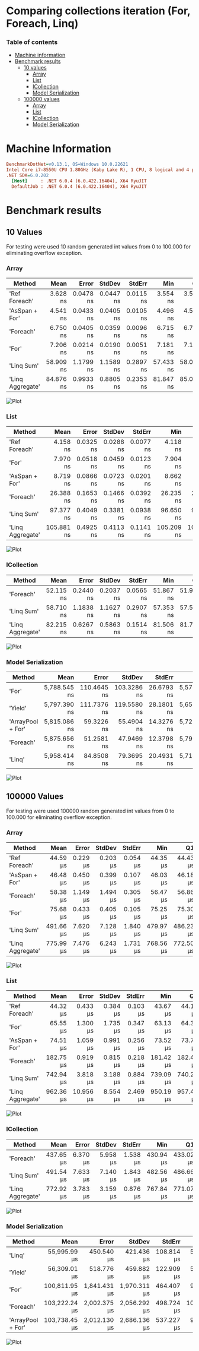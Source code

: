 # Comparing collections iteration (For, Foreach, Linq)

### Table of contents
- [Machine information](#machine-information)
- [Benchmark results](#benchmark-results)
  - [10 values](#10-values)
    - [Array](#10-values-array)
    - [List](#10-values-list)
    - [ICollection](#10-values-icollection)
    - [Model Serialization](#10-values-serialization)
  - [100000 values](#100000-values)
    - [Array](#100000-values-array)
    - [List](#100000-values-list)
    - [ICollection](#100000-values-icollection)
    - [Model Serialization](#100000-values-serialization)

<a name="machine-information"></a>
# Machine Information
 
``` ini
BenchmarkDotNet=v0.13.1, OS=Windows 10.0.22621
Intel Core i7-8550U CPU 1.80GHz (Kaby Lake R), 1 CPU, 8 logical and 4 physical cores
.NET SDK=6.0.202
  [Host]     : .NET 6.0.4 (6.0.422.16404), X64 RyuJIT
  DefaultJob : .NET 6.0.4 (6.0.422.16404), X64 RyuJIT
```
<a name="benchmark-results"></a>
# Benchmark results

<a name="10-values"></a>
## 10 Values

For testing were used 10 random generated int values from 0 to 100.000 for eliminating overflow exception.

<a name="10-values-array"></a>
### Array

| Method                    |         Mean |       Error |      StdDev |     StdErr |          Min |           Q1 |       Median |           Q3 |          Max |          Op/s |
|---------------------------|-------------:|------------:|------------:|-----------:|-------------:|-------------:|-------------:|-------------:|-------------:|--------------:|
| &#39;Ref Foreach&#39;     |     3.628 ns |   0.0478 ns |   0.0447 ns |  0.0115 ns |     3.554 ns |     3.593 ns |     3.633 ns |     3.650 ns |     3.714 ns | 275,653,620.5 |
| &#39;AsSpan + For&#39;    |     4.541 ns |   0.0433 ns |   0.0405 ns |  0.0105 ns |     4.496 ns |     4.509 ns |     4.528 ns |     4.560 ns |     4.633 ns | 220,196,023.7 |
| &#39;Foreach&#39;         |     6.750 ns |   0.0405 ns |   0.0359 ns |  0.0096 ns |     6.715 ns |     6.726 ns |     6.735 ns |     6.768 ns |     6.823 ns | 148,156,950.6 |
| &#39;For&#39;             |     7.206 ns |   0.0214 ns |   0.0190 ns |  0.0051 ns |     7.181 ns |     7.194 ns |     7.199 ns |     7.212 ns |     7.245 ns | 138,770,003.8 |
| &#39;Linq Sum&#39;        |    58.909 ns |   1.1799 ns |   1.1589 ns |  0.2897 ns |    57.433 ns |    58.069 ns |    58.551 ns |    59.701 ns |    60.895 ns |  16,975,339.0 |
| &#39;Linq Aggregate&#39;  |    84.876 ns |   0.9933 ns |   0.8805 ns |  0.2353 ns |    81.847 ns |    85.071 ns |    85.125 ns |    85.162 ns |    85.305 ns |  11,781,860.7 |

![Plot](assets/iterationArray10.png)

<a name="10-values-list"></a>
### List

| Method                    |         Mean |       Error |      StdDev |     StdErr |          Min |           Q1 |       Median |           Q3 |          Max |          Op/s |
|---------------------------|-------------:|------------:|------------:|-----------:|-------------:|-------------:|-------------:|-------------:|-------------:|--------------:|
| &#39;Ref Foreach&#39;     |     4.158 ns |   0.0325 ns |   0.0288 ns |  0.0077 ns |     4.118 ns |     4.139 ns |     4.150 ns |     4.174 ns |     4.213 ns | 240,493,310.9 |
| &#39;For&#39;             |     7.970 ns |   0.0518 ns |   0.0459 ns |  0.0123 ns |     7.904 ns |     7.937 ns |     7.964 ns |     7.996 ns |     8.063 ns | 125,476,399.1 |
| &#39;AsSpan + For&#39;    |     8.719 ns |   0.0866 ns |   0.0723 ns |  0.0201 ns |     8.662 ns |     8.669 ns |     8.697 ns |     8.712 ns |     8.915 ns | 114,695,329.6 |
| &#39;Foreach&#39;         |    26.388 ns |   0.1653 ns |   0.1466 ns |  0.0392 ns |    26.235 ns |    26.284 ns |    26.337 ns |    26.454 ns |    26.693 ns |  37,896,123.2 |
| &#39;Linq Sum&#39;        |    97.377 ns |   0.4049 ns |   0.3381 ns |  0.0938 ns |    96.650 ns |    97.187 ns |    97.332 ns |    97.648 ns |    97.812 ns |  10,269,359.2 |
| &#39;Linq Aggregate&#39;  |   105.881 ns |   0.4925 ns |   0.4113 ns |  0.1141 ns |   105.209 ns |   105.666 ns |   105.881 ns |   106.095 ns |   106.749 ns |   9,444,550.9 |

![Plot](assets/iterationList10.png)

<a name="10-values-icollection"></a>
### ICollection

| Method                    |         Mean |       Error |      StdDev |     StdErr |          Min |           Q1 |       Median |           Q3 |          Max |          Op/s |
|---------------------------|-------------:|------------:|------------:|-----------:|-------------:|-------------:|-------------:|-------------:|-------------:|--------------:|
| &#39;Foreach&#39;         |    52.115 ns |   0.2440 ns |   0.2037 ns |  0.0565 ns |    51.867 ns |    51.952 ns |    52.129 ns |    52.227 ns |    52.539 ns |  19,188,488.0 |
| &#39;Linq Sum&#39;        |    58.710 ns |   1.1838 ns |   1.1627 ns |  0.2907 ns |    57.353 ns |    57.584 ns |    58.407 ns |    59.971 ns |    60.291 ns |  17,032,856.0 |
| &#39;Linq Aggregate&#39;  |    82.215 ns |   0.6267 ns |   0.5863 ns |  0.1514 ns |    81.506 ns |    81.740 ns |    82.166 ns |    82.524 ns |    83.536 ns |  12,163,203.8 |

![Plot](assets/iterationICollection10.png)

<a name="10-values-serialization"></a>
### Model Serialization

| Method                    |         Mean |       Error |      StdDev |     StdErr |          Min |           Q1 |       Median |           Q3 |          Max |          Op/s | Ratio | RatioSD |  Gen 0 | Allocated |
|---------------------------|-------------:|------------:|------------:|-----------:|-------------:|-------------:|-------------:|-------------:|-------------:|--------------:|------:|--------:|-------:|----------:|
| &#39;For&#39;             | 5,788.545 ns | 110.4645 ns | 103.3286 ns | 26.6793 ns | 5,571.027 ns | 5,731.013 ns | 5,812.250 ns | 5,847.569 ns | 5,951.153 ns |     172,755.0 |  1.00 |    0.00 | 0.6027 |   3,816 B |
| &#39;Yield&#39;           | 5,797.390 ns | 111.7376 ns | 119.5580 ns | 28.1801 ns | 5,657.592 ns | 5,683.626 ns | 5,790.368 ns | 5,924.613 ns | 5,975.655 ns |     172,491.4 |  1.00 |    0.02 | 0.5951 |   3,752 B |
| &#39;ArrayPool + For&#39; | 5,815.086 ns |  59.3226 ns |  55.4904 ns | 14.3276 ns | 5,723.172 ns | 5,782.419 ns | 5,826.932 ns | 5,841.574 ns | 5,922.288 ns |     171,966.5 |  1.00 |    0.02 | 0.6027 |   3,816 B |
| &#39;Foreach&#39;         | 5,875.656 ns |  51.2581 ns |  47.9469 ns | 12.3798 ns | 5,790.427 ns | 5,836.851 ns | 5,877.033 ns | 5,912.788 ns | 5,948.071 ns |     170,193.8 |  1.02 |    0.02 | 0.6104 |   3,856 B |
| &#39;Linq&#39;            | 5,958.414 ns |  84.8508 ns |  79.3695 ns | 20.4931 ns | 5,714.796 ns | 5,944.693 ns | 5,976.887 ns | 6,002.524 ns | 6,036.476 ns |     167,829.9 |  1.03 |    0.03 | 0.6104 |   3,832 B |

![Plot](assets/iterationSerialization10.png)

<a name="100000-values"></a>
## 100000 Values

For testing were used 100000 random generated int values from 0 to 100.000 for eliminating overflow exception.

<a name="100000-values-array"></a>
### Array

| Method                   |      Mean |    Error |   StdDev |   StdErr |       Min |        Q1 |    Median |        Q3 |       Max |       Op/s | Allocated |
|--------------------------|----------:|---------:|---------:|---------:|----------:|----------:|----------:|----------:|----------:|-----------:|----------:|
| &#39;Ref Foreach&#39;    |  44.59 μs | 0.229 μs | 0.203 μs | 0.054 μs |  44.35 μs |  44.43 μs |  44.55 μs |  44.76 μs |  44.93 μs | 22,424.712 |         - |
| &#39;AsSpan + For&#39;   |  46.48 μs | 0.450 μs | 0.399 μs | 0.107 μs |  46.03 μs |  46.18 μs |  46.35 μs |  46.82 μs |  47.30 μs | 21,512.566 |         - |
| &#39;Foreach&#39;        |  58.38 μs | 1.149 μs | 1.494 μs | 0.305 μs |  56.47 μs |  56.86 μs |  58.63 μs |  59.81 μs |  60.30 μs | 17,127.744 |         - |
| &#39;For&#39;            |  75.68 μs | 0.433 μs | 0.405 μs | 0.105 μs |  75.25 μs |  75.30 μs |  75.62 μs |  75.94 μs |  76.48 μs | 13,214.020 |         - |
| &#39;Linq Sum&#39;       | 491.66 μs | 7.620 μs | 7.128 μs | 1.840 μs | 479.97 μs | 486.23 μs | 490.90 μs | 498.35 μs | 501.79 μs |  2,033.918 |      33 B |
| &#39;Linq Aggregate&#39; | 775.99 μs | 7.476 μs | 6.243 μs | 1.731 μs | 768.56 μs | 772.50 μs | 774.83 μs | 777.02 μs | 791.69 μs |  1,288.672 |      33 B |

![Plot](assets/iterationArray.png)

<a name="100000-values-list"></a>
### List

| Method                   |      Mean |     Error |   StdDev |   StdErr |       Min |        Q1 |    Median |        Q3 |       Max |       Op/s | Ratio | RatioSD | Allocated |
|--------------------------|----------:|----------:|---------:|---------:|----------:|----------:|----------:|----------:|----------:|-----------:|------:|--------:|----------:|
| &#39;Ref Foreach&#39;    |  44.32 μs |  0.433 μs | 0.384 μs | 0.103 μs |  43.67 μs |  44.12 μs |  44.21 μs |  44.57 μs |  45.10 μs | 22,565.353 |  0.68 |    0.02 |         - |
| &#39;For&#39;            |  65.55 μs |  1.300 μs | 1.735 μs | 0.347 μs |  63.13 μs |  64.32 μs |  65.33 μs |  66.83 μs |  70.26 μs | 15,255.259 |  1.00 |    0.00 |         - |
| &#39;AsSpan + For&#39;   |  74.51 μs |  1.059 μs | 0.991 μs | 0.256 μs |  73.52 μs |  73.79 μs |  74.15 μs |  75.01 μs |  76.83 μs | 13,421.209 |  1.14 |    0.03 |         - |
| &#39;Foreach&#39;        | 182.75 μs |  0.919 μs | 0.815 μs | 0.218 μs | 181.42 μs | 182.48 μs | 182.70 μs | 183.28 μs | 184.35 μs |  5,471.894 |  2.80 |    0.06 |         - |
| &#39;Linq Sum&#39;       | 742.94 μs |  3.818 μs | 3.188 μs | 0.884 μs | 739.09 μs | 740.29 μs | 741.96 μs | 745.70 μs | 749.20 μs |  1,345.997 | 11.35 |    0.29 |      41 B |
| &#39;Linq Aggregate&#39; | 962.36 μs | 10.956 μs | 8.554 μs | 2.469 μs | 950.19 μs | 957.48 μs | 961.30 μs | 966.85 μs | 975.99 μs |  1,039.115 | 14.70 |    0.28 |      42 B |

![Plot](assets/iterationList.png)

<a name="100000-values-icollection"></a>
### ICollection

| Method                   |      Mean |    Error |   StdDev |   StdErr |       Min |        Q1 |    Median |        Q3 |       Max |      Op/s | Allocated |
|--------------------------|----------:|---------:|---------:|---------:|----------:|----------:|----------:|----------:|----------:|----------:|----------:|
| &#39;Foreach&#39;        | 437.65 μs | 6.370 μs | 5.958 μs | 1.538 μs | 430.94 μs | 433.02 μs | 434.92 μs | 442.72 μs | 449.71 μs | 2,284.913 |      32 B |
| &#39;Linq Sum&#39;       | 491.54 μs | 7.633 μs | 7.140 μs | 1.843 μs | 482.56 μs | 486.66 μs | 488.72 μs | 500.49 μs | 501.41 μs | 2,034.442 |      33 B |
| &#39;Linq Aggregate&#39; | 772.92 μs | 3.783 μs | 3.159 μs | 0.876 μs | 767.84 μs | 771.07 μs | 771.51 μs | 775.45 μs | 778.89 μs | 1,293.795 |      33 B |
![Plot](assets/iterationICollection.png)
<a name="100000-values-serialization"></a>
### Model Serialization

| Method                    |          Mean |        Error |       StdDev |     StdErr |           Min |            Q1 |        Median |            Q3 |           Max |   Op/s | Ratio | RatioSD |     Gen 0 |     Gen 1 |    Gen 2 |    Allocated |
|---------------------------|--------------:|-------------:|-------------:|-----------:|--------------:|--------------:|--------------:|--------------:|--------------:|-------:|------:|--------:|----------:|----------:|---------:|-------------:|
| &#39;Linq&#39;            |  55,995.99 μs |   450.540 μs |   421.436 μs | 108.814 μs |  55,191.39 μs |  55,712.16 μs |  55,982.66 μs |  56,355.47 μs |  56,582.79 μs | 17.858 |  0.56 |    0.01 | 5666.6667 |         - |        - | 35,999,946 B |
| &#39;Yield&#39;           |  56,309.01 μs |   518.776 μs |   459.882 μs | 122.909 μs |  55,762.01 μs |  55,923.14 μs |  56,143.16 μs |  56,666.45 μs |  57,254.66 μs | 17.759 |  0.56 |    0.01 | 5700.0000 |         - |        - | 35,999,506 B |
| &#39;For&#39;             | 100,811.95 μs | 1,841.431 μs | 1,970.311 μs | 464.407 μs |  96,888.12 μs |  99,645.87 μs | 101,302.77 μs | 101,991.76 μs | 104,620.58 μs |  9.919 |  1.00 |    0.00 | 6500.0000 | 2666.6667 | 833.3333 | 36,803,919 B |
| &#39;Foreach&#39;         | 103,222.24 μs | 2,002.375 μs | 2,056.292 μs | 498.724 μs | 100,022.51 μs | 101,564.56 μs | 102,928.34 μs | 105,266.84 μs | 106,790.17 μs |  9.688 |  1.03 |    0.03 | 6400.0000 | 2600.0000 | 800.0000 | 36,805,253 B |
| &#39;ArrayPool + For&#39; | 103,738.45 μs | 2,012.130 μs | 2,686.136 μs | 537.227 μs |  99,163.36 μs | 102,244.06 μs | 103,612.66 μs | 105,460.54 μs | 110,207.13 μs |  9.640 |  1.03 |    0.03 | 6200.0000 | 2400.0000 | 600.0000 | 37,014,981 B |

![Plot](assets/iterationSerialization.png)